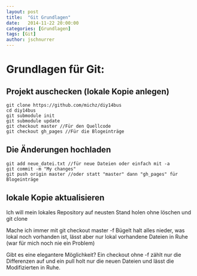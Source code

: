 ```yaml
---
layout: post
title:  "Git Grundlagen"
date:   2014-11-22 20:00:00
categories: [Grundlagen]
tags: [Git]
author: jschnurrer
---
```


# Grundlagen für Git:

## Projekt auschecken (lokale Kopie anlegen)
    git clone https://github.com/michz/diy14bus
    cd diy14bus
    git submodule init
    git submodule update
    git checkout master //Für den Quellcode
    git checkout gh_pages //Für die Blogeinträge

## Die Änderungen hochladen

    git add neue_datei.txt //für neue Dateien oder einfach mit -a
    git commit -m "My changes" 
    git push origin master //oder statt "master" dann "gh_pages" für Blogeinträge

## lokale Kopie aktualisieren
Ich will mein lokales Repository auf neusten Stand holen ohne löschen und git clone

Mache ich immer mit
    git checkout master -f
Bügelt halt alles nieder, was lokal noch vorhanden ist, lässt aber nur lokal vorhandene Dateien in Ruhe (war für mich noch nie ein Problem)

Gibt es eine elegantere Möglichkeit? Ein checkout ohne -f zählt nur die Differenzen auf und ein pull holt nur die neuen Dateien und lässt die Modifizierten in Ruhe.



